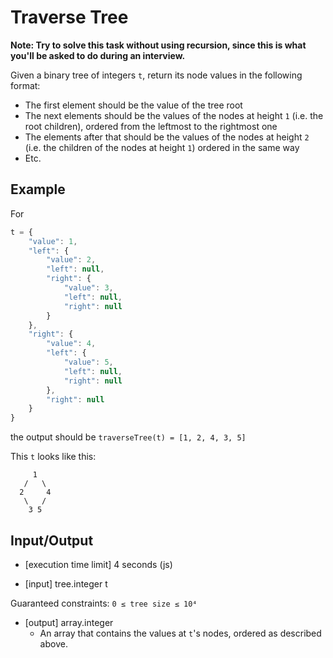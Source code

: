 # Traverse Tree

__Note: Try to solve this task without using recursion, since this is what you'll be asked to do during an interview.__

Given a binary tree of integers `t`, return its node values in the following format:

- The first element should be the value of the tree root
- The next elements should be the values of the nodes at height `1` (i.e. the root children), ordered from the leftmost to the rightmost one
- The elements after that should be the values of the nodes at height `2` (i.e. the children of the nodes at height `1`) ordered in the same way
- Etc.

## Example

For

```js
t = {
    "value": 1,
    "left": {
        "value": 2,
        "left": null,
        "right": {
            "value": 3,
            "left": null,
            "right": null
        }
    },
    "right": {
        "value": 4,
        "left": {
            "value": 5,
            "left": null,
            "right": null
        },
        "right": null
    }
}
```

the output should be
`traverseTree(t) = [1, 2, 4, 3, 5]`

This `t` looks like this:

```
     1
   /   \
  2     4
   \   /
    3 5
```

## Input/Output

- [execution time limit] 4 seconds (js)

- [input] tree.integer t

Guaranteed constraints:
`0 ≤ tree size ≤ 10⁴`

- [output] array.integer
  - An array that contains the values at `t`'s nodes, ordered as described above.
